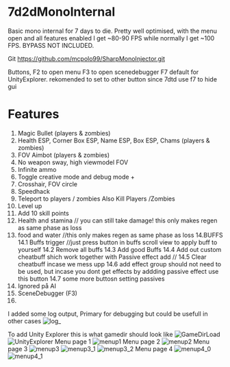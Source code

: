 
# 7d2dMonoInternal
Basic mono internal for 7 days to die. Pretty well optimised, with the menu open and all features enabled I get ~80-90 FPS while normally I get ~100 FPS. BYPASS NOT INCLUDED.

Git https://github.com/mcpolo99/SharpMonoInjector.git




Buttons, F2 to open menu
F3 to open scenedebugger
F7 default for UnityExplorer. rekomended to set to other button since 7dtd use f7 to hide gui

# Features
1. Magic Bullet (players & zombies)
2. Health ESP, Corner Box ESP, Name ESP, Box ESP, Chams (players & zombies)
3. FOV Aimbot (players & zombies)
4. No weapon sway, high viewmodel FOV
5. Infinite ammo
6. Toggle creative mode and debug mode +
7. Crosshair, FOV circle
8. Speedhack
9. Teleport to players / zombies Also Kill Players /Zombies
10. Level up
11. Add 10 skill points
12. Health and stamina  // you can still take damage! this only makes regen as same phase as loss
13. food and water //this only makes regen as same phase as loss
14.BUFFS
    14.1  Buffs trigger //just press button in buffs scroll view to apply buff to yourself
    14.2 Remove all buffs
    14.3 Add good Buffs
    14.4 Add out custom cheatbuff shich work together with Passive effect add //
    14.5 Clear cheatbuff incase we mess upp
    14.6 add effect group should not need to be used, but incase you dont get effects by addding passive effect use this button
    14.7 some more buttosn setting passives  
16. Ignored på AI
17. SceneDebugger (F3)
18. 

I added some log output, Primary for debugging but could be usefull in other cases
![log_](https://github.com/mcpolo99/7d2dMonoInternal/assets/32239939/90c01af9-dbf6-44df-9a82-e5df20f1be37)

To add Unity Explorer this is what gamedir should look like
![GameDirLoad](https://github.com/mcpolo99/7d2dMonoInternal/assets/32239939/2f01e2a5-5aa3-4eac-832c-da4fd7194027)
![UnityExplorer](https://github.com/mcpolo99/7d2dMonoInternal/assets/32239939/653a4c75-4200-4e3f-af7d-a42cce1606d5)
Menu page 1
![menup1](https://github.com/mcpolo99/7d2dMonoInternal/assets/32239939/995aa968-3f0c-480a-a7c5-cadaf9d92c75)
Menu page 2
![menup2](https://github.com/mcpolo99/7d2dMonoInternal/assets/32239939/4e6df930-27f6-4969-994c-0c4ccda2fb9c)
Menu page 3
![menup3](https://github.com/mcpolo99/7d2dMonoInternal/assets/32239939/02d7bb12-8fb7-495a-9f9b-4680792a697a)
![menup3_1](https://github.com/mcpolo99/7d2dMonoInternal/assets/32239939/477b88a3-976e-41a4-96fb-38f226bc1a51)
![menup3_2](https://github.com/mcpolo99/7d2dMonoInternal/assets/32239939/c20f32a2-ab3d-4529-ae89-71580b366f03)
Menu page 4
![menup4_0](https://github.com/mcpolo99/7d2dMonoInternal/assets/32239939/3240bec9-5804-450b-8078-73e1eb1d8152)
![menup4_1](https://github.com/mcpolo99/7d2dMonoInternal/assets/32239939/31b50ffb-f2ed-4207-8cae-d0a1b21f037d)





